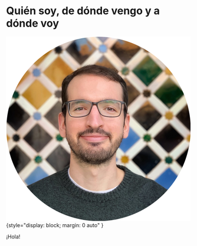 # Quién soy, de dónde vengo y a dónde voy

![Foto de Francisco Merino-Casallo](images/profile-circle-small.png){style="display: block; margin: 0 auto" }

¡Hola!